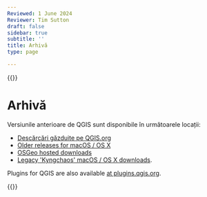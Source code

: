 ```yaml
---
Reviewed: 1 June 2024
Reviewer: Tim Sutton
draft: false
sidebar: true
subtitle: ''
title: Arhivă
type: page

---
```

{{<content-start >}}
# Arhivă
Versiunile anterioare de QGIS sunt disponibile în următoarele locații:
* [Descărcări găzduite pe QGIS.org](/downloads)
* [Older releases for macOS / OS X](/downloads/macOS/)
* [OSGeo hosted downloads](https://download.osgeo.org/qgis/)
* [Legacy 'Kyngchaos' macOS / OS X downloads](https://www.kyngchaos.com/software/archive/).

Plugins for QGIS are also available [at plugins.qgis.org](https://plugins.qgis.org/plugins/).

{{<content-end >}}

